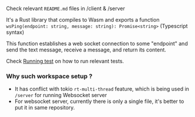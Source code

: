 
Check relevant `README.md` files in /client & /server

It's a Rust library that compiles to Wasm and exports a function 
`wsPing(endpoint: string, message: string): Promise<string>` (Typescript syntax)

This function establishes a web socket connection to some "endpoint" and send the text message, receive a message, and return its content.

Check [Running test](https://github.com/sitetester/wasm-to-websocket/tree/main/client#running-test) on how to run relevant tests.

### Why such workspace setup ? 
- It has conflict with tokio `rt-multi-thread` feature, which is being used in `/server` for running Websocket server
- For websocket server, currently there is only a single file, it's better to put it in same repository. 